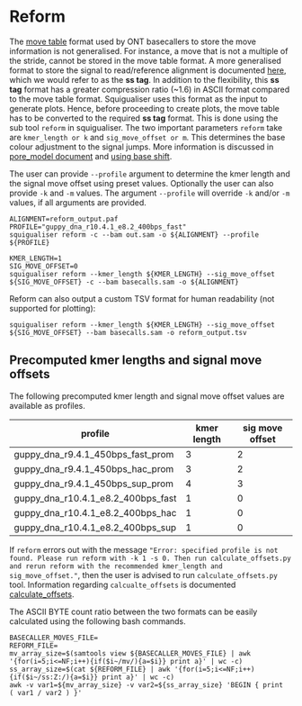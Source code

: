 # Reform

The [move table](move_table.md) format used by ONT basecallers to store the move information is not generalised. For instance, a move that is not a multiple of the stride, cannot be stored in the move table format. A more generalised format to store the signal to read/reference alignment is documented [here](https://hasindu2008.github.io/f5c/docs/output#ss-tag), which we would refer to as the **ss tag**. In addition to the flexibility, this **ss tag** format has a greater compression ratio (~1.6) in ASCII format compared to the move table format.
Squigualiser uses this format as the input to generate plots.
Hence, before proceeding to create plots, the move table has to be converted to the required **ss tag** format.
This is done using the sub tool `reform` in squigualiser.
The two important parameters `reform` take are `kmer_length or k` and `sig_move_offset or m`.
This determines the base colour adjustment to the signal jumps. More information is discussed in [pore_model document](pore_model.md) and [using base shift](base_shift_and_eventalignment.md).

The user can provide `--profile` argument to determine the kmer length and the signal move offset using preset values.
Optionally the user can also provide `-k` and `-m` values.
The argument  `--profile` will override `-k` and/or `-m` values, if all arguments are provided.

```
ALIGNMENT=reform_output.paf
PROFILE="guppy_dna_r10.4.1_e8.2_400bps_fast"
squigualiser reform -c --bam out.sam -o ${ALIGNMENT} --profile ${PROFILE} 

KMER_LENGTH=1
SIG_MOVE_OFFSET=0
squigualiser reform --kmer_length ${KMER_LENGTH} --sig_move_offset ${SIG_MOVE_OFFSET} -c --bam basecalls.sam -o ${ALIGNMENT}
```

Reform can also output a custom TSV format for human readability (not supported for plotting):
```
squigualiser reform --kmer_length ${KMER_LENGTH} --sig_move_offset ${SIG_MOVE_OFFSET} --bam basecalls.sam -o reform_output.tsv
```

## Precomputed kmer lengths and signal move offsets
The following precomputed kmer length and signal move offset values are available as profiles.

| profile                            | kmer length | sig move offset |
|------------------------------------|-------------|-----------------|
| guppy_dna_r9.4.1_450bps_fast_prom  |           3 |               2 |
| guppy_dna_r9.4.1_450bps_hac_prom   |           3 |               2 |
| guppy_dna_r9.4.1_450bps_sup_prom   |           4 |               3 |
| guppy_dna_r10.4.1_e8.2_400bps_fast |           1 |               0 |
| guppy_dna_r10.4.1_e8.2_400bps_hac  |           1 |               0 |
| guppy_dna_r10.4.1_e8.2_400bps_sup  |           1 |               0 |

If `reform` errors out with the message `"Error: specified profile is not found. Please run reform with -k 1 -s 0. Then run calculate_offsets.py and rerun reform with the recommended kmer_length and sig_move_offset."`, then the user is advised to run `calculate_offsets.py` tool.
Information regarding `calcualte_offsets` is documented [calculate_offsets](calculate_offsets.md).

The ASCII BYTE count ratio  between the two formats can be easily calculated using the following bash commands.
```
BASECALLER_MOVES_FILE=
REFORM_FILE=
mv_array_size=$(samtools view ${BASECALLER_MOVES_FILE} | awk '{for(i=5;i<=NF;i++){if($i~/mv/){a=$i}} print a}' | wc -c)
ss_array_size=$(cat ${REFORM_FILE} | awk '{for(i=5;i<=NF;i++){if($i~/ss:Z:/){a=$i}} print a}' | wc -c)
awk -v var1=${mv_array_size} -v var2=${ss_array_size} 'BEGIN { print  ( var1 / var2 ) }'
```
